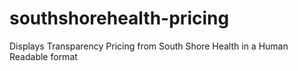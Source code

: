 # southshorehealth-pricing
Displays Transparency Pricing from South Shore Health in a Human Readable format
